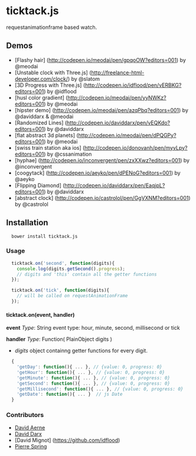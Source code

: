 ticktack.js
=============

requestanimationframe based watch.

## Demos

- [Flashy hair] (http://codepen.io/meodai/pen/gpqoOW?editors=001) by @meodai
- [Unstable clock with Three.js] (http://freelance-html-developer.com/clock/) by @slatom
- [3D Progress with Three.js] (http://codepen.io/idflood/pen/vERBKG?editors=001) by @idflood
- [husl color gradient] (http://codepen.io/meodai/pen/yyNWKz?editors=001) by @meodai
- [hipster demo] (http://codepen.io/meodai/pen/azqPbq?editors=001) by @daviddarx & @meodai
- [Randomized Lines] (http://codepen.io/daviddarx/pen/vEQKdo?editors=001) by @daviddarx
- [flat abstract 3d planets] (http://codepen.io/meodai/pen/dPQGPy?editors=001) by @meodai
- [swiss train station aka ios] (http://codepen.io/donovanh/pen/myvLpy?editors=001) by @cssanimation
- [hyphae] (http://codepen.io/inconvergent/pen/zxXXwz?editors=001) by @inconvergent
- [coogytack] (http://codepen.io/aeyko/pen/dPENoG?editors=001) by @aeyko
- [Flipping Diamond] (http://codepen.io/daviddarx/pen/EaqjpL?editors=001) by @daviddarx
- [abstract clock] (http://codepen.io/castrolol/pen/GgVXNM?editors=001) by @castrolol

## Installation

```
  bower install ticktack.js
```

### Usage

```javascript
  ticktack.on('second', function(digits){
    console.log(digits.getSecond().progress);
    // digits and 'this' contain all the getter functions
  });

  ticktack.on('tick', function(digits){
    // will be called on requestAnimationFrame
  });

```

#### ticktack.on(event, handler)

**event**
*Type*: String
event type: hour, minute, second, millisecond or tick

**handler**
*Type*: Function( PlainObject digits )

- *digits* object containng getter functions for every digit.
```javascript
  {
    'getDay': function(){ ... }, // {value: 0, progress: 0}
    'getHour': function(){ ... }, // {value: 0, progress: 0}
    'getMinute': function(){ ... }, // {value: 0, progress: 0}
    'getSecond': function(){ ... }, // {value: 0, progress: 0}
    'getMillisecond': function(){ ... }, // {value: 0, progress: 0}
    'getDate': function(){ ... }  // js Date
  }
```

### Contributors
- [David Aerne](https://github.com/meodai/)
- [David Darx](http://www.daviddarx.com/)
- [David Mignot] (https://github.com/idflood)
- [Pierre Spring](https://github.com/caillou)



